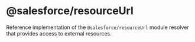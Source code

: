 # @salesforce/resourceUrl

Reference implementation of the `@salesforce/resourceUrl` module resolver that provides access to external resources.
